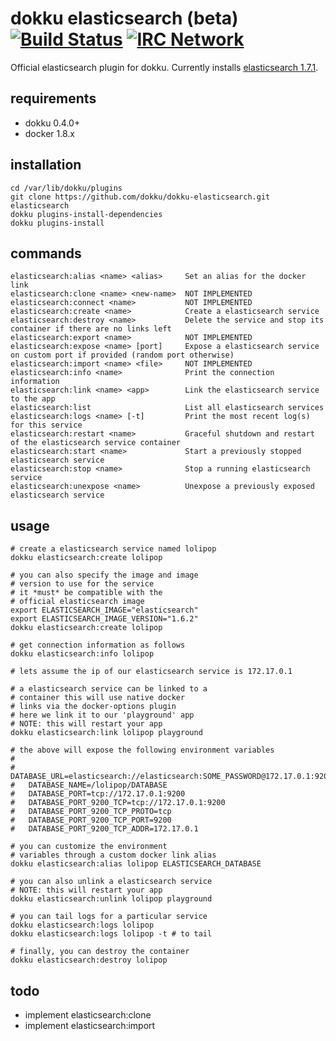 # dokku elasticsearch (beta) [![Build Status](https://img.shields.io/travis/dokku/dokku-elasticsearch.svg?branch=master "Build Status")](https://travis-ci.org/dokku/dokku-elasticsearch) [![IRC Network](https://img.shields.io/badge/irc-freenode-blue.svg "IRC Freenode")](https://webchat.freenode.net/?channels=dokku)

Official elasticsearch plugin for dokku. Currently installs [elasticsearch 1.7.1](https://hub.docker.com/_/elasticsearch/).

## requirements

- dokku 0.4.0+
- docker 1.8.x

## installation

```
cd /var/lib/dokku/plugins
git clone https://github.com/dokku/dokku-elasticsearch.git elasticsearch
dokku plugins-install-dependencies
dokku plugins-install
```

## commands

```
elasticsearch:alias <name> <alias>     Set an alias for the docker link
elasticsearch:clone <name> <new-name>  NOT IMPLEMENTED
elasticsearch:connect <name>           NOT IMPLEMENTED
elasticsearch:create <name>            Create a elasticsearch service
elasticsearch:destroy <name>           Delete the service and stop its container if there are no links left
elasticsearch:export <name>            NOT IMPLEMENTED
elasticsearch:expose <name> [port]     Expose a elasticsearch service on custom port if provided (random port otherwise)
elasticsearch:import <name> <file>     NOT IMPLEMENTED
elasticsearch:info <name>              Print the connection information
elasticsearch:link <name> <app>        Link the elasticsearch service to the app
elasticsearch:list                     List all elasticsearch services
elasticsearch:logs <name> [-t]         Print the most recent log(s) for this service
elasticsearch:restart <name>           Graceful shutdown and restart of the elasticsearch service container
elasticsearch:start <name>             Start a previously stopped elasticsearch service
elasticsearch:stop <name>              Stop a running elasticsearch service
elasticsearch:unexpose <name>          Unexpose a previously exposed elasticsearch service
```

## usage

```shell
# create a elasticsearch service named lolipop
dokku elasticsearch:create lolipop

# you can also specify the image and image
# version to use for the service
# it *must* be compatible with the
# official elasticsearch image
export ELASTICSEARCH_IMAGE="elasticsearch"
export ELASTICSEARCH_IMAGE_VERSION="1.6.2"
dokku elasticsearch:create lolipop

# get connection information as follows
dokku elasticsearch:info lolipop

# lets assume the ip of our elasticsearch service is 172.17.0.1

# a elasticsearch service can be linked to a
# container this will use native docker
# links via the docker-options plugin
# here we link it to our 'playground' app
# NOTE: this will restart your app
dokku elasticsearch:link lolipop playground

# the above will expose the following environment variables
#
#   DATABASE_URL=elasticsearch://elasticsearch:SOME_PASSWORD@172.17.0.1:9200
#   DATABASE_NAME=/lolipop/DATABASE
#   DATABASE_PORT=tcp://172.17.0.1:9200
#   DATABASE_PORT_9200_TCP=tcp://172.17.0.1:9200
#   DATABASE_PORT_9200_TCP_PROTO=tcp
#   DATABASE_PORT_9200_TCP_PORT=9200
#   DATABASE_PORT_9200_TCP_ADDR=172.17.0.1

# you can customize the environment
# variables through a custom docker link alias
dokku elasticsearch:alias lolipop ELASTICSEARCH_DATABASE

# you can also unlink a elasticsearch service
# NOTE: this will restart your app
dokku elasticsearch:unlink lolipop playground

# you can tail logs for a particular service
dokku elasticsearch:logs lolipop
dokku elasticsearch:logs lolipop -t # to tail

# finally, you can destroy the container
dokku elasticsearch:destroy lolipop
```

## todo

- implement elasticsearch:clone
- implement elasticsearch:import
